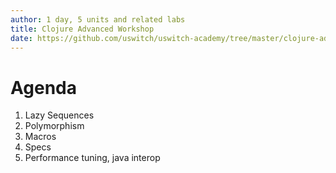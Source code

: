 ```yaml
---
author: 1 day, 5 units and related labs
title: Clojure Advanced Workshop
date: https://github.com/uswitch/uswitch-academy/tree/master/clojure-advanced
---
```


# Agenda

1. Lazy Sequences
2. Polymorphism
3. Macros
4. Specs
5. Performance tuning, java interop
